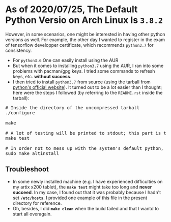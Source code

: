 # As of 2020/07/25, The Default Python Versio on Arch Linux Is <code>3.8.2</code>
However, in some scenarios, one might be interested in having other python versions as well. For example, the other day I wanted to register in the exam of tensorflow developper certificate, which recommends <code>python3.7</code> for consistency.


- For <code>python3.6</code> One can easily install using the AUR
- But when it comes to installing  <code>python3.7</code>  using the AUR, I ran into some problems with pacman/gpg keys. I tried some commands to refresh keys, etc. <b>without success</b>.
- I then tried to install <code>python3.7</code> from source (using the tarball from [python's official website](https://www.python.org/downloads/source/)). It turned out to be a lot easier than I thought; here were the steps I followed (by referring to the <code>README.rst</code> inside the tarball):
<pre># Inside the directory of the uncompressed tarball
./configure<br/>
make<br/>
# A lot of testing will be printed to stdout; this part is the most time-consuming, more than all of `./configure`, `make` and `sudo make altinstall`, the last being amazingly fast.
make test<br/>
# In order not to mess up with the system's default python, which is python3.8, DO NOT `sudo make install`; instead, DO `sudo make altinstall` like suggested in README.rst
sudo make altinstall
</pre>


## Troubleshoot
- In some newly installed machine (e.g. I have experienced difficulties on my artix x200 tablet), the <code><b>make test</b></code> might take too long and <b>never succeed</b>. In my case, I found out that it was probably because I hadn't set <code><b>/etc/hosts</b></code>. I provided one example of this file in the present directory for reference.
- Oh, besides, I did <code><b>make clean</b></code> when the build failed and that I wantd to start all overagain.

